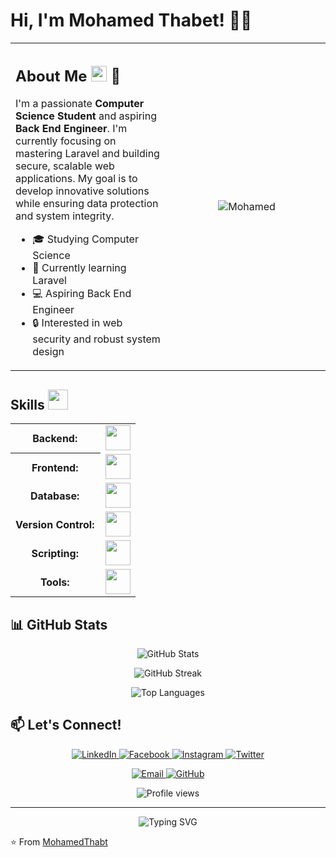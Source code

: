 # Hi, I'm Mohamed Thabet! 👋✨
<!--   <img width="400" src="https://github.com/Adam-pw/Adam-pw/blob/main/animation_500_kxa883sd.gif" alt="Mohamed" /> -->

<table style="border: none;">
  <tr style="border: none;">
    <td width="50%" style="border: none;">
      <h2>About Me <img src="https://media.giphy.com/media/26DN81TqLPIzBlksw/giphy.gif" width="25px"> 🚀</h2>
      <p>I'm a passionate <strong>Computer Science Student</strong> and aspiring <strong>Back End Engineer</strong>. I'm currently focusing on mastering Laravel and building secure, scalable web applications. My goal is to develop innovative solutions while ensuring data protection and system integrity.</p>
      <ul>
        <li>🎓 Studying Computer Science</li>
        <li>🌱 Currently learning Laravel</li>
        <li>💻 Aspiring Back End Engineer</li>
        <li>🔒 Interested in web security and robust system design</li>
      </ul>
    </td>
    <td width="50%" align="center" style="border: none;">
      <img src="https://media.giphy.com/media/WUlplcMpOCEmTGBtBW/giphy.gif" alt="Mohamed" />
    </td>
  </tr>
</table>

## Skills <img src="https://media2.giphy.com/media/QssGEmpkyEOhBCb7e1/giphy.gif?cid=ecf05e47a0n3gi1bfqntqmob8g9aid1oyj2wr3ds3mg700bl&rid=giphy.gif" width="32px">

<table>
    <tr>
        <th style="font-weight: bold; padding-right: 10px; vertical-align: center; border: none;">Backend:</th>
        <td><img height="40" src="https://skillicons.dev/icons?i=php,laravel"/></td>
    </tr>
    <tr>
        <th style="font-weight: bold; padding-right: 10px; vertical-align: center;">Frontend:</th>
        <td><img height="40" src="https://skillicons.dev/icons?i=bootstrap,html,css,js"/></td>
    </tr>
    <tr>
        <th style="font-weight: bold; padding-right: 10px; vertical-align: center; border: none;">Database:</th>
        <td><img height="40" src="https://skillicons.dev/icons?i=mysql,mongodb,redis"/></td>
    </tr>
    <tr>
        <th style="font-weight: bold; padding-right: 10px; vertical-align: center; border: none;">Version Control:</th>
        <td><img height="40" src="https://skillicons.dev/icons?i=github,git"/></td>
    </tr>
    <tr>
        <th style="font-weight: bold; padding-right: 10px; vertical-align: center; border: none;">Scripting:</th>
        <td><img height="40" src="https://skillicons.dev/icons?i=bash"/></td>
    </tr>
    <tr>
        <th style="font-weight: bold; padding-right: 10px; vertical-align: center; border: none;">Tools:</th>
        <td><img height="40" src="https://skillicons.dev/icons?i=vscode,docker"/></td>
    </tr>
</table>

## 📊 GitHub Stats

<p align="center">
  <img src="https://github-readme-stats.vercel.app/api?username=MohamedThabt&show_icons=true&count_private=true&theme=dark" alt="GitHub Stats" />
</p>

<p align="center">
  <img src="https://github-readme-streak-stats.herokuapp.com/?user=MohamedThabt&theme=dark" alt="GitHub Streak" />
</p>

<p align="center">
  <img src="https://github-readme-stats.vercel.app/api/top-langs/?username=MohamedThabt&layout=compact&theme=dark" alt="Top Languages" />
</p>


## 📫 Let's Connect!

<p align="center">
  <a href="https://www.linkedin.com/in/mohamed-thabet-5694462a0" target="_blank">
    <img src="https://img.shields.io/badge/LinkedIn-0077B5?style=for-the-badge&logo=linkedin&logoColor=white" alt="LinkedIn"/>
  </a>
  <a href="https://www.facebook.com/mohamed.thabet.545" target="_blank">
    <img src="https://img.shields.io/badge/Facebook-1877F2?style=for-the-badge&logo=facebook&logoColor=white" alt="Facebook"/>
  </a>
  <a href="https://www.instagram.com/m7mad_thabet/" target="_blank">
    <img src="https://img.shields.io/badge/Instagram-E4405F?style=for-the-badge&logo=instagram&logoColor=white" alt="Instagram"/>
  </a>
  <a href="https://twitter.com/Mohamed13546660" target="_blank">
    <img src="https://img.shields.io/badge/Twitter-1DA1F2?style=for-the-badge&logo=twitter&logoColor=white" alt="Twitter"/>
  </a>
</p>

<p align="center">
  <a href="mohamedthabetthabet36@gmail.com">
    <img src="https://img.shields.io/badge/Email-D14836?style=for-the-badge&logo=gmail&logoColor=white" alt="Email"/>
  </a>
  <a href="https://github.com/MohamedThabt" target="_blank">
    <img src="https://img.shields.io/badge/GitHub-100000?style=for-the-badge&logo=github&logoColor=white" alt="GitHub"/>
  </a>
</p>

<p align="center">
  <img src="https://komarev.com/ghpvc/?username=MohamedThabt&color=blueviolet&style=flat-square&label=Profile+Views" alt="Profile views"/>
</p>

---

<p align="center">
  <img src="https://readme-typing-svg.herokuapp.com?font=Fira+Code&pause=1000&color=2E9AE1&center=true&vCenter=true&width=435&lines=Always+learning%2C+always+growing;Passionate+about+web+development;Building+the+future+with+code" alt="Typing SVG" />
</p>

⭐️ From [MohamedThabt](https://github.com/MohamedThabt)
